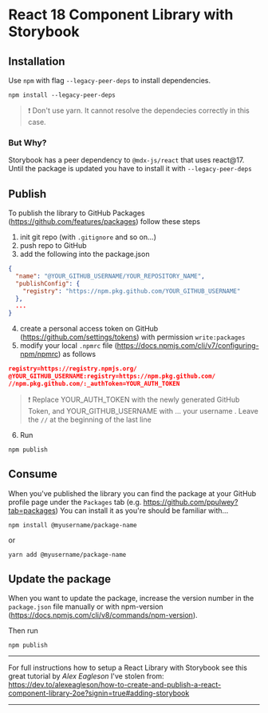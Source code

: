 # React 18 Component Library with Storybook

## Installation
Use `npm` with flag `--legacy-peer-deps` to install dependencies.

```
npm install --legacy-peer-deps
```
> ❗️ Don't use yarn. It cannot resolve the dependecies correctly in this case.

### But Why?
Storybook has a peer dependency to `@mdx-js/react` that uses react@17. Until the package is updated you have to install it with `--legacy-peer-deps`

## Publish
To publish the library to GitHub Packages (https://github.com/features/packages) follow these steps

1. init git repo (with `.gitignore` and so on...)
2. push repo to GitHub
3. add the following into the package.json
```json
{
  "name": "@YOUR_GITHUB_USERNAME/YOUR_REPOSITORY_NAME",
  "publishConfig": {
    "registry": "https://npm.pkg.github.com/YOUR_GITHUB_USERNAME"
  },
  ...  
}
```

4. create a personal access token on GitHub (https://github.com/settings/tokens) with permission `write:packages`
5. modify your local `.npmrc` file (https://docs.npmjs.com/cli/v7/configuring-npm/npmrc) as follows
```json
registry=https://registry.npmjs.org/
@YOUR_GITHUB_USERNAME:registry=https://npm.pkg.github.com/
//npm.pkg.github.com/:_authToken=YOUR_AUTH_TOKEN
```
> ❗️ Replace YOUR_AUTH_TOKEN with the newly generated GitHub Token, and YOUR_GITHUB_USERNAME with ... your username . Leave the `//` at the beginning of the last line
6. Run 
```
npm publish
```

## Consume
When you've published the library you can find the package at your GitHub profile page under the `Packages` tab (e.g. https://github.com/ppulwey?tab=packages)
You can install it as you're should be familiar with...
```
npm install @myusername/package-name
```
or
```
yarn add @myusername/package-name
```

## Update the package
When you want to update the package, increase the version number in the `package.json` file manually or with npm-version (https://docs.npmjs.com/cli/v8/commands/npm-version).

Then run 
```
npm publish
```

---

For full instructions how to setup a React Library with Storybook see this great tutorial by _Alex Eagleson_ I've stolen from: https://dev.to/alexeagleson/how-to-create-and-publish-a-react-component-library-2oe?signin=true#adding-storybook
___
